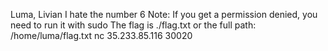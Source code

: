 Luma, Livian
I hate the number 6
Note: If you get a permission denied, you need to run it with sudo
The flag is ./flag.txt or the full path: /home/luma/flag.txt
nc 35.233.85.116 30020
